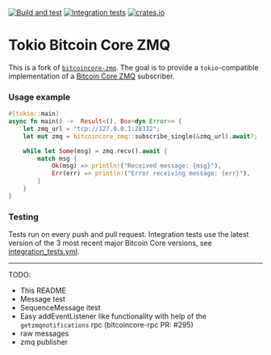 [![Build and test](https://github.com/antonilol/rust-bitcoincore-zmq/actions/workflows/build_and_test.yml/badge.svg)](https://github.com/antonilol/rust-bitcoincore-zmq/actions/workflows/build_and_test.yml)
[![Integration tests](https://github.com/antonilol/rust-bitcoincore-zmq/actions/workflows/integration_tests.yml/badge.svg)](https://github.com/antonilol/rust-bitcoincore-zmq/actions/workflows/integration_tests.yml)
[![crates.io](https://img.shields.io/crates/v/bitcoincore-zmq.svg)](https://crates.io/crates/bitcoincore-zmq)

# Tokio Bitcoin Core ZMQ

This is a fork of [`bitcoincore-zmq`](https://crates.io/crates/bitcoincore-zmq). The goal is to provide a `tokio`-compatible implementation of a [Bitcoin Core ZMQ](https://github.com/bitcoin/bitcoin/blob/master/doc/zmq.md) subscriber.

### Usage example
```rust
#[tokio::main]
async fn main() ->  Result<(), Box<dyn Error>> {
    let zmq_url = "tcp://127.0.0.1:28332";
    let mut zmq = bitcoincore_zmq::subscribe_single(&zmq_url).await?;

    while let Some(msg) = zmq.recv().await {
        match msg {
            Ok(msg) => println!("Received message: {msg}"),
            Err(err) => println!("Error receiving message: {err}"),
        }
    }
}
```

### Testing

Tests run on every push and pull request.
Integration tests use the latest version of the 3 most recent major Bitcoin Core versions, see [integration_tests.yml](.github/workflows/integration_tests.yml#L19-L21).

---

TODO:
- This README
- Message test
- SequenceMessage itest
- Easy addEventListener like functionality with help of the `getzmqnotifications` rpc (bitcoincore-rpc PR: #295)
- raw messages
- zmq publisher

